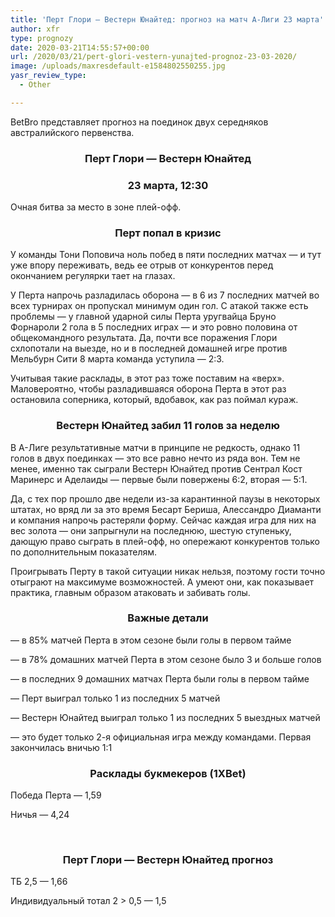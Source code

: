 ```yaml
---
title: 'Перт Глори — Вестерн Юнайтед: прогноз на матч А-Лиги 23 марта'
author: xfr
type: prognozy
date: 2020-03-21T14:55:57+00:00
url: /2020/03/21/pert-glori-vestern-yunajted-prognoz-23-03-2020/
image: /uploads/maxresdefault-e1584802550255.jpg
yasr_review_type:
  - Other

---
```

BetBro представляет прогноз на поединок двух середняков австралийского первенства.

<h3 style="text-align: center">
  <strong>Перт Глори &#8212; Вестерн Юнайтед</strong>
</h3>

<h3 style="text-align: center">
  <strong>23 марта, 12:30</strong>
</h3>

Очная битва за место в зоне плей-офф.

<h3 style="text-align: center">
  <strong>Перт попал в кризис</strong>
</h3>

У команды Тони Поповича ноль побед в пяти последних матчах &#8212; и тут уже впору переживать, ведь ее отрыв от конкурентов перед окончанием регулярки тает на глазах.

У Перта напрочь разладилась оборона &#8212; в 6 из 7 последних матчей во всех турнирах он пропускал минимум один гол. С атакой также есть проблемы &#8212; у главной ударной силы Перта уругвайца Бруно Форнароли 2 гола в 5 последних играх &#8212; и это ровно половина от общекомандного результата. Да, почти все поражения Глори схлопотали на выезде, но и в последней домашней игре против Мельбурн Сити 8 марта команда уступила &#8212; 2:3.

Учитывая такие расклады, в этот раз тоже поставим на «верх». Маловероятно, чтобы разладившаяся оборона Перта в этот раз остановила соперника, который, вдобавок, как раз поймал кураж.

<h3 style="text-align: center">
  <strong>Вестерн Юнайтед забил 11 голов за неделю</strong>
</h3>

В А-Лиге результативные матчи в принципе не редкость, однако 11 голов в двух поединках &#8212; это все равно нечто из ряда вон. Тем не менее, именно так сыграли Вестерн Юнайтед против Сентрал Кост Маринерс и Аделаиды &#8212; первые были повержены 6:2, вторая &#8212; 5:1.

Да, с тех пор прошло две недели из-за карантинной паузы в некоторых штатах, но вряд ли за это время Бесарт Бериша, Алессандро Диаманти и компания напрочь растеряли форму. Сейчас каждая игра для них на вес золота &#8212; они запрыгнули на последнюю, шестую ступеньку, дающую право сыграть в плей-офф, но опережают конкурентов только по дополнительным показателям.

Проигрывать Перту в такой ситуации никак нельзя, поэтому гости точно отыграют на максимуме возможностей. А умеют они, как показывает практика, главным образом атаковать и забивать голы.

<h3 style="text-align: center">
  <strong>Важные детали</strong>
</h3>

&#8212; в 85% матчей Перта в этом сезоне были голы в первом тайме

&#8212; в 78% домашних матчей Перта в этом сезоне было 3 и больше голов

&#8212; в последних 9 домашних матчах Перта были голы в первом тайме

&#8212; Перт выиграл только 1 из последних 5 матчей

&#8212; Вестерн Юнайтед выиграл только 1 из последних 5 выездных матчей

&#8212; это будет только 2-я официальная игра между командами. Первая закончилась вничью 1:1

<h3 style="text-align: center">
  <strong>Расклады букмекеров (1XBet)</strong>
</h3>

Победа Перта &#8212; 1,59

Ничья &#8212; 4,24

&nbsp;

<h3 style="text-align: center">
  <strong>Перт Глори &#8212; Вестерн Юнайтед прогноз</strong>
</h3>

ТБ 2,5 &#8212; 1,66

Индивидуальный тотал 2 > 0,5 &#8212; 1,5